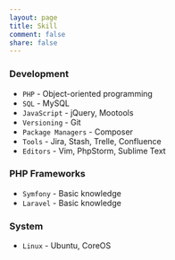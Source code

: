 ```yaml
---
layout: page
title: Skill
comment: false
share: false
---
```


### Development

- `PHP` - Object-oriented programming
- `SQL` - MySQL
- `JavaScript` - jQuery, Mootools
- `Versioning` - Git
- `Package Managers` - Composer
- `Tools` - Jira, Stash, Trelle, Confluence
- `Editors` - Vim, PhpStorm, Sublime Text

### PHP Frameworks

- `Symfony` - Basic knowledge
- `Laravel` - Basic knowledge

### System

- `Linux` - Ubuntu, CoreOS


